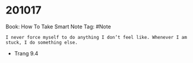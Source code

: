 # 201017

Book: How To Take Smart Note
Tag: #Note

`I never force myself to do anything I don’t feel like. Whenever I am stuck, I do something else.`

- Trang 9.4